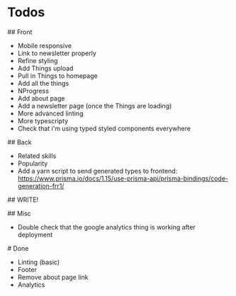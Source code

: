 # Todos

## Front
* Mobile responsive
* Link to newsletter properly
* Refine styling
* Add Things upload
* Pull in Things to homepage
* Add all the things
* NProgress
* Add about page
* Add a newsletter page (once the Things are loading)
* More advanced linting
* More typescripty
* Check that i'm using typed styled components everywhere

## Back
* Related skills
* Popularity
* Add a yarn script to send generated types to frontend: https://www.prisma.io/docs/1.15/use-prisma-api/prisma-bindings/code-generation-frr1/

## WRITE!

## Misc
* Double check that the google analytics thing is working after deployment

# Done
* Linting (basic)
* Footer
* Remove about page link
* Analytics
